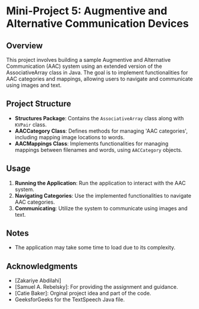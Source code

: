 # Mini-Project 5: Augmentive and Alternative Communication Devices

## Overview
This project involves building a sample Augmentive and Alternative Communication (AAC) system using an extended version of the AssociativeArray class in Java. The goal is to implement functionalities for AAC categories and mappings, allowing users to navigate and communicate using images and text.

## Project Structure
- **Structures Package**: Contains the `AssociativeArray` class along with `KVPair` class.
- **AACCategory Class**: Defines methods for managing 'AAC categories', including mapping image locations to words.
- **AACMappings Class**: Implements functionalities for managing mappings between filenames and words, using `AACCategory` objects.

## Usage
1. **Running the Application**: Run the application to interact with the AAC system.
2. **Navigating Categories**: Use the implemented functionalities to navigate AAC categories.
3. **Communicating**: Utilize the system to communicate using images and text.

## Notes
- The application may take some time to load due to its complexity.


## Acknowledgments
- [Zakariye Abdilahi]
- [Samuel A. Rebelsky]: For providing the assignment and guidance.
- [Catie Baker]: Orginal project idea and part of the code.
- GeeksforGeeks for the TextSpeech Java file.
